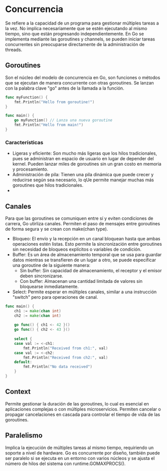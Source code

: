 # Concurrencia
Se refiere a la capacidad de un programa para gestionar múltiples tareas a la vez. No implica necesariamente que se estén ejecutando al mismo tiempo, sino que están progresando independientemente. En Go se implementa mediante las goroutines y channels, se pueden iniciar tareas concurrentes sin preocuparse directamente de la administración de threads.
## Goroutines 
Son el núcleo del modelo de concurrencia en Go, son funciones o métodos que se ejecutan de manera concurrente con otras goroutines. Se lanzan con la palabra clave "go" antes de la llamada a la función.
``` go
func myFunction() {
    fmt.Println("Hello from goroutine!")
}

func main() {
    go myFunction() // Lanza una nueva goroutine
    fmt.Println("Hello from main!")
}
```
### Características
* Ligeras y eficiente: Son mucho más ligeras que los hilos tradicionales, pues se administran en espacio de usuario en lugar de depender del kernel. Pueden lanzar miles de goroutines sin un gran costo en memoria y procesamiento.
* Administración de pila: Tienen una pila dinámica que puede crecer y reducirse según sea necesario, lo qUe permite manejar muchas más goroutines que hilos tradicionales.
* 
## Canales
Para que las goroutines se comuniquen entre sí y eviten condiciones de carrera, Go utirliza canales. Permiten el paso de mensajes entre goroutines de forma segura y se crean con make(chan type).
* Bloqueo: El envío y la recepción en un canal bloquean hasta que ambas operaciones estén listas. Esto permite la sincronización entre goroutines sin necesidad de bloqueos explícitos o variables de condición.
* Buffer: Es un área de almacenamiento temporal que se usa para guardar datos mientras se transfieren de un lugar a otro, se puede especificar una goroutine de la siguiente manera:
    * Sin buffer: Sin capacidad de almacenamiento, el receptor y el emisor deben sincronizarse.
    * Con buffer: Almacenan una cantidad limitada de valores sin bloquearse inmediatamente.
* Select: Permite esperar en múltiples canales, similar a una instrucción "switch" pero para operaciones de canal.
``` go
func main() {
    ch1 := make(chan int)
    ch2 := make(chan int)
    
    go func() { ch1 <- 42 }()
    go func() { ch2 <- 43 }()
    
    select {
    case val := <-ch1:
        fmt.Println("Received from ch1:", val)
    case val := <-ch2:
        fmt.Println("Received from ch2:", val)
    default:
        fmt.Println("No data received")
    }
}
```
## Context
Permite gestionar la duración de las goroutines, lo cual es esencial en aplicaciones complejas o con múltiples microservicios. Permiten cancelar o propagar cancelaciones en cascada para controlar el tiempo de vida de las goroutines.

## Paralelismo
Implica la ejecución de múltiples tareas al mismo tiempo, requiriendo un soporte a nivel de hardware. Go es concurrente por diseño, también puede ser paralelo si se ejecuta en un entorno con varios núcleos y se ajusta el número de hilos del sistema con runtime.GOMAXPROCS().
